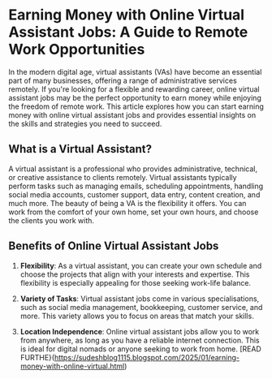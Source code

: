 # Earning Money with Online Virtual Assistant Jobs: A Guide to Remote Work Opportunities

In the modern digital age, virtual assistants (VAs) have become an essential part of many businesses, offering a range of administrative services remotely. If you're looking for a flexible and rewarding career, online virtual assistant jobs may be the perfect opportunity to earn money while enjoying the freedom of remote work. This article explores how you can start earning money with online virtual assistant jobs and provides essential insights on the skills and strategies you need to succeed.

## What is a Virtual Assistant?

A virtual assistant is a professional who provides administrative, technical, or creative assistance to clients remotely. Virtual assistants typically perform tasks such as managing emails, scheduling appointments, handling social media accounts, customer support, data entry, content creation, and much more. The beauty of being a VA is the flexibility it offers. You can work from the comfort of your own home, set your own hours, and choose the clients you work with.

## Benefits of Online Virtual Assistant Jobs

1. **Flexibility**: As a virtual assistant, you can create your own schedule and choose the projects that align with your interests and expertise. This flexibility is especially appealing for those seeking work-life balance.
   
2. **Variety of Tasks**: Virtual assistant jobs come in various specialisations, such as social media management, bookkeeping, customer service, and more. This variety allows you to focus on areas that match your skills.

3. **Location Independence**: Online virtual assistant jobs allow you to work from anywhere, as long as you have a reliable internet connection. This is ideal for digital nomads or anyone seeking to work from home.
[READ FURTHE}(https://sudeshblog1115.blogspot.com/2025/01/earning-money-with-online-virtual.html)





